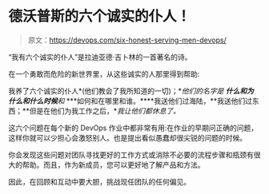 # 德沃普斯的六个诚实的仆人！

> 原文：<https://devops.com/six-honest-serving-men-devops/>

“我有六个诚实的仆人”是拉迪亚德·吉卜林的一首著名的诗。

在一个勇敢而危险的新世界里，从这些诚实的人那里得到帮助:

我养了六个诚实的仆人*(他们教会了我所知道的一切)；**他们的名字是* ***什么和为什么和什么时候****和* ***如何和在哪里和谁。****我送他们过海陆，**我送他们过东西；**但是在他们为我工作之后，**我让他们都休息了。*

这六个问题在每个新的 DevOps 作业中都非常有用:在作业的早期问正确的问题，这样你就可以少担心会激怒别人。也是提出看似愚蠢却很尖锐的问题的时候。

你会发现这些问题对团队寻找更好的工作方式或消除不必要的流程步骤和瓶颈有很大的帮助。而且，作为新成员，您可以更好地了解产品和方法。

因此，在回顾和互动中要大胆，挑战现任团队的任何偏见。